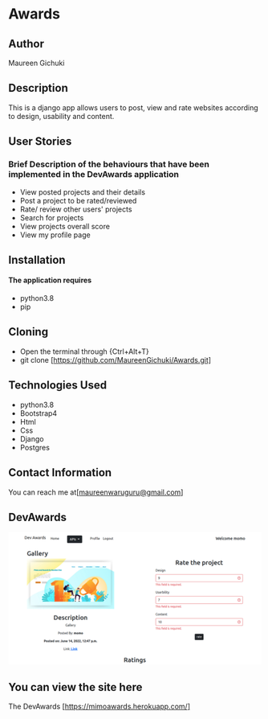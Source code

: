 # Awards

## Author
Maureen Gichuki

## Description
This is a django app allows users to post, view and rate websites according to design, usability and content.
## User Stories

### Brief Description of the behaviours that have been implemented in the DevAwards application 

* View posted projects and their details
* Post a project to be rated/reviewed
* Rate/ review other users' projects
* Search for projects 
* View projects overall score
* View my profile page


## Installation
#### The application requires
* python3.8
* pip

## Cloning
* Open the terminal through {Ctrl+Alt+T}
* git clone [https://github.com/MaureenGichuki/Awards.git]

## Technologies Used
* python3.8
* Bootstrap4
* Html
* Css
* Django
* Postgres

## Contact Information
You can reach me at[maureenwaruguru@gmail.com]

## DevAwards
![ DevAwards](dev.png)


## You can view the site here
The DevAwards [https://mimoawards.herokuapp.com/]